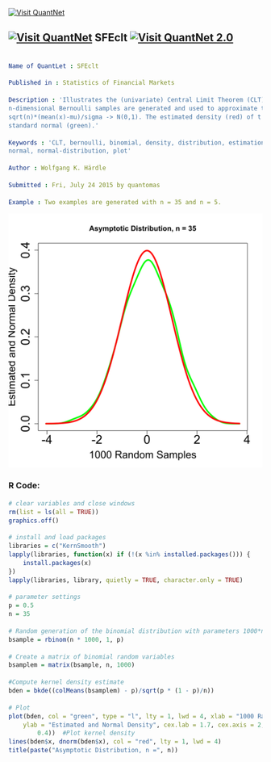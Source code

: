 
[<img src="https://github.com/QuantLet/Styleguide-and-FAQ/blob/master/pictures/banner.png" width="880" alt="Visit QuantNet">](http://quantlet.de/index.php?p=info)

## [<img src="https://github.com/QuantLet/Styleguide-and-Validation-procedure/blob/master/pictures/qloqo.png" alt="Visit QuantNet">](http://quantlet.de/) **SFEclt** [<img src="https://github.com/QuantLet/Styleguide-and-Validation-procedure/blob/master/pictures/QN2.png" width="60" alt="Visit QuantNet 2.0">](http://quantlet.de/d3/ia)

```yaml

Name of QuantLet : SFEclt

Published in : Statistics of Financial Markets

Description : 'Illustrates the (univariate) Central Limit Theorem (CLT). n*1000 sets of
n-dimensional Bernoulli samples are generated and used to approximate the distribution of t =
sqrt(n)*(mean(x)-mu)/sigma -> N(0,1). The estimated density (red) of t is shown together with the
standard normal (green).'

Keywords : 'CLT, bernoulli, binomial, density, distribution, estimation, graphical representation,
normal, normal-distribution, plot'

Author : Wolfgang K. Härdle

Submitted : Fri, July 24 2015 by quantomas

Example : Two examples are generated with n = 35 and n = 5.

```

![Picture1](SFEclt-1.png)


### R Code:
```r
# clear variables and close windows
rm(list = ls(all = TRUE))
graphics.off()

# install and load packages
libraries = c("KernSmooth")
lapply(libraries, function(x) if (!(x %in% installed.packages())) {
    install.packages(x)
})
lapply(libraries, library, quietly = TRUE, character.only = TRUE)

# parameter settings
p = 0.5
n = 35

# Random generation of the binomial distribution with parameters 1000*n and 0.5
bsample = rbinom(n * 1000, 1, p)  

# Create a matrix of binomial random variables
bsamplem = matrix(bsample, n, 1000) 

#Compute kernel density estimate
bden = bkde((colMeans(bsamplem) - p)/sqrt(p * (1 - p)/n))  

# Plot
plot(bden, col = "green", type = "l", lty = 1, lwd = 4, xlab = "1000 Random Samples", 
    ylab = "Estimated and Normal Density", cex.lab = 1.7, cex.axis = 2, ylim = c(0, 
        0.4))  #Plot kernel density
lines(bden$x, dnorm(bden$x), col = "red", lty = 1, lwd = 4)  
title(paste("Asymptotic Distribution, n =", n)) 

```
